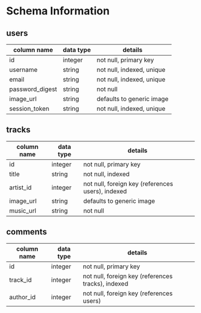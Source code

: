 # Schema Information

## users
column name     | data type | details
----------------|-----------|-----------------------
id              | integer   | not null, primary key
username        | string    | not null, indexed, unique
email           | string    | not null, indexed, unique
password_digest | string    | not null
image_url       | string    | defaults to generic image
session_token   | string    | not null, indexed, unique

## tracks
column name     | data type | details
----------------|-----------|-----------------------
id              | integer   | not null, primary key
title           | string    | not null, indexed
artist_id       | integer   | not null, foreign key (references users), indexed
image_url       | string    | defaults to generic image
music_url       | string    | not null

## comments
column name     | data type | details
----------------|-----------|-----------------------
id              | integer   | not null, primary key
track_id        | integer   | not null, foreign key (references tracks), indexed
author_id       | integer   | not null, foreign key (references users)
